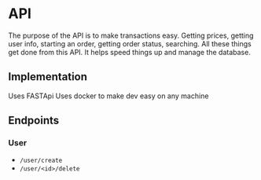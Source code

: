 # API
The purpose of the API is to make transactions easy.
Getting prices, getting user info, starting an order, getting order status, searching.
All these things get done from this API. It helps speed things up and manage the database.

## Implementation
Uses FASTApi
Uses docker to make dev easy on any machine

## Endpoints
### User
- `/user/create`
- `/user/<id>/delete`
